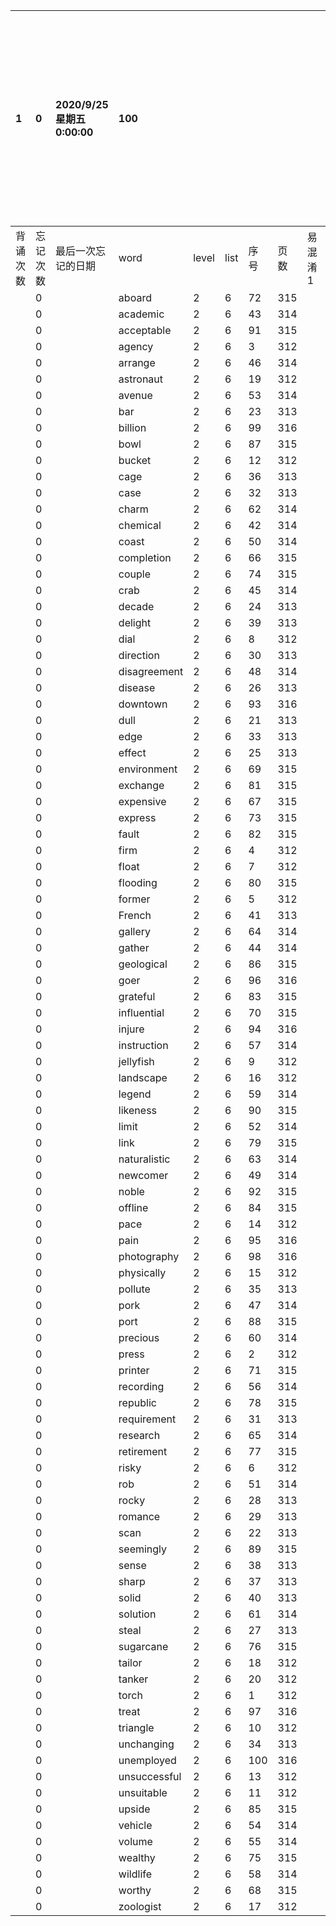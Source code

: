 |1|0|2020/9/25 星期五 0:00:00|100|||||||本行表示本列表背诵次数，最后一次遗忘率和最后一次背诵时间|
|:--|:--|:--|:--|:--|:--|:--|:--|:--|:--|:--|
|背诵次数|忘记次数|最后一次忘记的日期|word|level|list|序号|页数|易混淆1|助记备注||
||0||aboard|2|6|72|315||||
||0||academic|2|6|43|314||||
||0||acceptable|2|6|91|315||||
||0||agency|2|6|3|312||||
||0||arrange|2|6|46|314||||
||0||astronaut|2|6|19|312||||
||0||avenue|2|6|53|314||||
||0||bar|2|6|23|313||||
||0||billion|2|6|99|316||||
||0||bowl|2|6|87|315||||
||0||bucket|2|6|12|312||||
||0||cage|2|6|36|313||||
||0||case|2|6|32|313||||
||0||charm|2|6|62|314||||
||0||chemical|2|6|42|314||||
||0||coast|2|6|50|314||||
||0||completion|2|6|66|315||||
||0||couple|2|6|74|315||||
||0||crab|2|6|45|314||||
||0||decade|2|6|24|313||||
||0||delight|2|6|39|313||||
||0||dial|2|6|8|312||||
||0||direction|2|6|30|313||||
||0||disagreement|2|6|48|314||||
||0||disease|2|6|26|313||||
||0||downtown|2|6|93|316||||
||0||dull|2|6|21|313||||
||0||edge|2|6|33|313||||
||0||effect|2|6|25|313||||
||0||environment|2|6|69|315||||
||0||exchange|2|6|81|315||||
||0||expensive|2|6|67|315||||
||0||express|2|6|73|315||||
||0||fault|2|6|82|315||||
||0||firm|2|6|4|312||||
||0||float|2|6|7|312||||
||0||flooding|2|6|80|315||||
||0||former|2|6|5|312||||
||0||French|2|6|41|313||||
||0||gallery|2|6|64|314||||
||0||gather|2|6|44|314||||
||0||geological|2|6|86|315||||
||0||goer|2|6|96|316||||
||0||grateful|2|6|83|315||||
||0||influential|2|6|70|315||||
||0||injure|2|6|94|316||||
||0||instruction|2|6|57|314||||
||0||jellyfish|2|6|9|312||||
||0||landscape|2|6|16|312||||
||0||legend|2|6|59|314||||
||0||likeness|2|6|90|315||||
||0||limit|2|6|52|314||||
||0||link|2|6|79|315||||
||0||naturalistic|2|6|63|314||||
||0||newcomer|2|6|49|314||||
||0||noble|2|6|92|315||||
||0||offline|2|6|84|315||||
||0||pace|2|6|14|312||||
||0||pain|2|6|95|316||||
||0||photography|2|6|98|316||||
||0||physically|2|6|15|312||||
||0||pollute|2|6|35|313||||
||0||pork|2|6|47|314||||
||0||port|2|6|88|315||||
||0||precious|2|6|60|314||||
||0||press|2|6|2|312||||
||0||printer|2|6|71|315||||
||0||recording|2|6|56|314||||
||0||republic|2|6|78|315||||
||0||requirement|2|6|31|313||||
||0||research|2|6|65|314||||
||0||retirement|2|6|77|315||||
||0||risky|2|6|6|312||||
||0||rob|2|6|51|314||||
||0||rocky|2|6|28|313||||
||0||romance|2|6|29|313||||
||0||scan|2|6|22|313||||
||0||seemingly|2|6|89|315||||
||0||sense|2|6|38|313||||
||0||sharp|2|6|37|313||||
||0||solid|2|6|40|313||||
||0||solution|2|6|61|314||||
||0||steal|2|6|27|313||||
||0||sugarcane|2|6|76|315||||
||0||tailor|2|6|18|312||||
||0||tanker|2|6|20|312||||
||0||torch|2|6|1|312||||
||0||treat|2|6|97|316||||
||0||triangle|2|6|10|312||||
||0||unchanging|2|6|34|313||||
||0||unemployed|2|6|100|316||||
||0||unsuccessful|2|6|13|312||||
||0||unsuitable|2|6|11|312||||
||0||upside|2|6|85|315||||
||0||vehicle|2|6|54|314||||
||0||volume|2|6|55|314||||
||0||wealthy|2|6|75|315||||
||0||wildlife|2|6|58|314||||
||0||worthy|2|6|68|315||||
||0||zoologist|2|6|17|312||||
